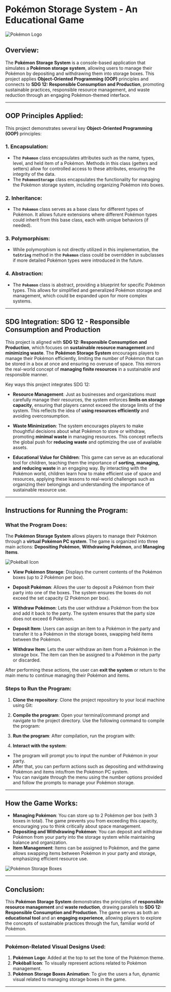 # Pokémon Storage System - An Educational Game

![Pokémon Logo](https://upload.wikimedia.org/wikipedia/commons/5/5e/Pokémon_logo.svg)  <!-- Pokémon Logo -->

## Overview:
The **Pokémon Storage System** is a console-based application that simulates a **Pokémon storage system**, allowing users to manage their Pokémon by depositing and withdrawing them into storage boxes. This project applies **Object-Oriented Programming (OOP)** principles and connects to **SDG 12: Responsible Consumption and Production**, promoting sustainable practices, responsible resource management, and waste reduction through an engaging Pokémon-themed interface.

---

## OOP Principles Applied:
This project demonstrates several key **Object-Oriented Programming (OOP)** principles:

### 1. **Encapsulation**:
   - The **`Pokemon`** class encapsulates attributes such as the name, types, level, and held item of a Pokémon. Methods in this class (getters and setters) allow for controlled access to these attributes, ensuring the integrity of the data.
   - The **`PokemonStorage`** class encapsulates the functionality for managing the Pokémon storage system, including organizing Pokémon into boxes.

### 2. **Inheritance**:
   - The **`Pokemon`** class serves as a base class for different types of Pokémon. It allows future extensions where different Pokémon types could inherit from this base class, each with unique behaviors (if needed).

### 3. **Polymorphism**:
   - While polymorphism is not directly utilized in this implementation, the **`toString`** method in the **`Pokemon`** class could be overridden in subclasses if more detailed Pokémon types were introduced in the future.

### 4. **Abstraction**:
   - The **`Pokemon`** class is abstract, providing a blueprint for specific Pokémon types. This allows for simplified and generalized Pokémon storage and management, which could be expanded upon for more complex systems.

---

## SDG Integration: SDG 12 - Responsible Consumption and Production
This project is aligned with **SDG 12: Responsible Consumption and Production**, which focuses on **sustainable resource management** and **minimizing waste**. The **Pokémon Storage System** encourages players to manage their Pokémon efficiently, limiting the number of Pokémon that can be stored in a box at once and ensuring no overuse of space. This mirrors the real-world concept of **managing finite resources** in a sustainable and responsible manner.

Key ways this project integrates SDG 12:
- **Resource Management**: Just as businesses and organizations must carefully manage their resources, the system enforces **limits on storage capacity**, ensuring that players cannot exceed the storage limits of the system. This reflects the idea of **using resources efficiently** and avoiding overconsumption.
  
- **Waste Minimization**: The system encourages players to make thoughtful decisions about what Pokémon to store or withdraw, promoting **minimal waste** in managing resources. This concept reflects the global push for **reducing waste** and optimizing the use of available assets.

- **Educational Value for Children**: This game can serve as an educational tool for children, teaching them the importance of **sorting, managing, and reducing waste** in an engaging way. By interacting with the Pokémon world, children learn how to make efficient use of space and resources, applying these lessons to real-world challenges such as organizing their belongings and understanding the importance of sustainable resource use.

---

## Instructions for Running the Program:
### What the Program Does:
The **Pokémon Storage System** allows players to manage their Pokémon through a **virtual Pokémon PC system**. The game is organized into three main actions: **Depositing Pokémon**, **Withdrawing Pokémon**, and **Managing Items**.

![Pokéball Icon](https://upload.wikimedia.org/wikipedia/commons/5/56/Poké_Ball.png)  <!-- Pokéball Icon -->

- **View Pokémon Storage**: Displays the current contents of the Pokémon boxes (up to 2 Pokémon per box).
  
- **Deposit Pokémon**: Allows the user to deposit a Pokémon from their party into one of the boxes. The system ensures the boxes do not exceed the set capacity (2 Pokémon per box).

- **Withdraw Pokémon**: Lets the user withdraw a Pokémon from the box and add it back to the party. The system ensures that the party size does not exceed 6 Pokémon.

- **Deposit Item**: Users can assign an item to a Pokémon in the party and transfer it to a Pokémon in the storage boxes, swapping held items between the Pokémon.

- **Withdraw Item**: Lets the user withdraw an item from a Pokémon in the storage box. The item can then be assigned to a Pokémon in the party or discarded.

After performing these actions, the user can **exit the system** or return to the main menu to continue managing their Pokémon and items.

### Steps to Run the Program:
1. **Clone the repository**:
   Clone the project repository to your local machine using Git:

2. **Compile the program**:
Open your terminal/command prompt and navigate to the project directory. Use the following command to compile the program:

3. **Run the program**:
After compilation, run the program with:

4. **Interact with the system**:
- The program will prompt you to input the number of Pokémon in your party.
- After that, you can perform actions such as depositing and withdrawing Pokémon and items into/from the Pokémon PC system.
- You can navigate through the menu using the number options provided and follow the prompts to manage your Pokémon storage.

---

## How the Game Works:
- **Managing Pokémon**: You can store up to 2 Pokémon per box (with 3 boxes in total). The game prevents you from exceeding this capacity, encouraging you to think critically about space management.
- **Depositing and Withdrawing Pokémon**: You can deposit and withdraw Pokémon from your party into the storage system while maintaining balance and organization.
- **Item Management**: Items can be assigned to Pokémon, and the game allows swapping items between Pokémon in your party and storage, emphasizing efficient resource use.

![Pokémon Storage Boxes](https://media.giphy.com/media/xUOwGZknG8qf8F4I8g/giphy.gif)  <!-- Pokémon Storage Animation -->

---

## Conclusion:
This **Pokémon Storage System** demonstrates the principles of **responsible resource management** and **waste reduction**, drawing parallels to **SDG 12: Responsible Consumption and Production**. The game serves as both an **educational tool** and an **engaging experience**, allowing players to explore the concepts of sustainable practices through the fun, familiar world of Pokémon.

---

### Pokémon-Related Visual Designs Used:
1. **Pokémon Logo**: Added at the top to set the tone of the Pokémon theme.
2. **Pokéball Icon**: To visually represent actions related to Pokémon management.
3. **Pokémon Storage Boxes Animation**: To give the users a fun, dynamic visual related to managing storage boxes in the game.

---

